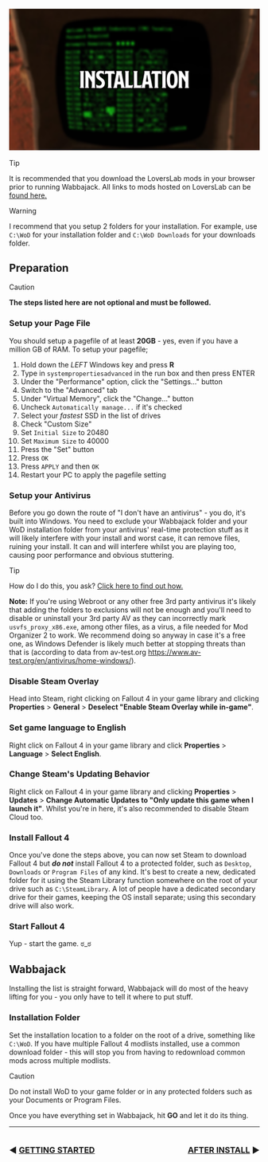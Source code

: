 ![Installation](img/headers/Installation.png)

> [!TIP]
> It is recommended that you download the LoversLab mods in your browser prior to running Wabbajack. All links to mods hosted on LoversLab can be [found here.](https://github.com/iAmMe27/WoD/wiki/LoversLab-Files)

>[!WARNING]
> I recommend that you setup 2 folders for your installation. For example, use `C:\WoD` for your installation folder and `C:\WoD Downloads` for your downloads folder.

## Preparation

> [!CAUTION]
> **The steps listed here are not optional and must be followed.**

### Setup your Page File
You should setup a pagefile of at least **20GB** - yes, even if you have a million GB of RAM. To setup your pagefile;

1. Hold down the *LEFT* Windows key and press **R**
2. Type in `systempropertiesadvanced` in the run box and then press ENTER
3. Under the "Performance" option, click the "Settings..." button
4. Switch to the "Advanced" tab
5. Under "Virtual Memory", click the "Change..." button
6. Uncheck `Automatically manage...` if it's checked
7. Select your *fastest* SSD in the list of drives
8. Check "Custom Size"
9. Set `Initial Size` to 20480
10. Set `Maximum Size` to 40000
11. Press the "Set" button
12. Press `OK`
13. Press `APPLY` and then `OK`
14. Restart your PC to apply the pagefile setting

### Setup your Antivirus
Before you go down the route of "I don't have an antivirus" - you do, it's built into Windows. You need to exclude your Wabbajack folder and your WoD installation folder from your antivirus' real-time protection stuff as it will likely interfere with your install and worst case, it can remove files, ruining your install. It can and will interfere whilst you are playing too, causing poor performance and obvious stuttering.

> [!TIP]
> How do I do this, you ask? [Click here to find out how.](https://support.microsoft.com/en-gb/windows/add-an-exclusion-to-windows-security-811816c0-4dfd-af4a-47e4-c301afe13b26)


**Note:** If you're using Webroot or any other free 3rd party antivirus it's likely that adding the folders to exclusions will not be enough and you'll need to disable or uninstall your 3rd party AV as they can incorrectly mark `usvfs_proxy_x86.exe`, among other files, as a virus, a file needed for Mod Organizer 2 to work. We recommend doing so anyway in case it's a free one, as Windows Defender is likely much better at stopping threats than that is (according to data from av-test.org https://www.av-test.org/en/antivirus/home-windows/).

### Disable Steam Overlay
Head into Steam, right clicking on Fallout 4 in your game library and clicking **Properties** > **General** > **Deselect "Enable Steam Overlay while in-game"**.

### Set game language to English
Right click on Fallout 4 in your game library and click **Properties** > **Language** > **Select English**.

### Change Steam's Updating Behavior
Right click on Fallout 4 in your game library and clicking **Properties** > **Updates** > **Change Automatic Updates to "Only update this game when I launch it"**. Whilst you're in here, it's also recommended to disable Steam Cloud too.

### Install Fallout 4
Once you've done the steps above, you can now set Steam to download Fallout 4 but ***do not*** install Fallout 4 to a protected folder, such as `Desktop`, `Downloads` or `Program Files` of any kind. It's best to create a new, dedicated folder for it using the Steam Library function somewhere on the root of your drive such as `C:\SteamLibrary`. A lot of people have a dedicated secondary drive for their games, keeping the OS install separate; using this secondary drive will also work.

### Start Fallout 4
Yup - start the game. ಠ_ಠ

## Wabbajack
Installing the list is straight forward, Wabbajack will do most of the heavy lifting for you - you only have to tell it where to put stuff.

### Installation Folder
Set the installation location to a folder on the root of a drive, something like `C:\WoD`. If you have multiple Fallout 4 modlists installed, use a common download folder - this will stop you from having to redownload common mods across multiple modlists. 

> [!CAUTION]
> Do not install WoD to your game folder or in any protected folders such as your Documents or Program Files.

Once you have everything set in Wabbajack, hit **GO** and let it do its thing.

---

<span style="float:left">

### :arrow_backward: [GETTING STARTED](README.md)

</span>

<span style="float:right">

### [AFTER INSTALL](PostInstall.md) :arrow_forward:

</span>
